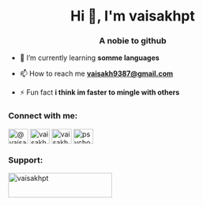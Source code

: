 <h1 align="center">Hi 👋, I'm vaisakhpt</h1>
<h3 align="center">A nobie to github</h3>

- 🌱 I’m currently learning **somme languages**

- 📫 How to reach me **vaisakh9387@gmail.com**

- ⚡ Fun fact **i think im faster to mingle with others**

<h3 align="left">Connect with me:</h3>
<p align="left">
<a href="https://twitter.com/@vaisakhpt9387" target="blank"><img align="center" src="https://raw.githubusercontent.com/rahuldkjain/github-profile-readme-generator/master/src/images/icons/Social/twitter.svg" alt="@vaisakhpt9387" height="30" width="40" /></a>
<a href="https://linkedin.com/in/vaisakh pt" target="blank"><img align="center" src="https://raw.githubusercontent.com/rahuldkjain/github-profile-readme-generator/master/src/images/icons/Social/linked-in-alt.svg" alt="vaisakh pt" height="30" width="40" /></a>
<a href="https://fb.com/vaisakh pt" target="blank"><img align="center" src="https://raw.githubusercontent.com/rahuldkjain/github-profile-readme-generator/master/src/images/icons/Social/facebook.svg" alt="vaisakh pt" height="30" width="40" /></a>
<a href="https://instagram.com/psycho__pooladi" target="blank"><img align="center" src="https://raw.githubusercontent.com/rahuldkjain/github-profile-readme-generator/master/src/images/icons/Social/instagram.svg" alt="psycho__pooladi" height="30" width="40" /></a>
</p>

<h3 align="left">Support:</h3>
<p><a href="https://www.buymeacoffee.com/vaisakhpt"> <img align="left" src="https://cdn.buymeacoffee.com/buttons/v2/default-yellow.png" height="50" width="210" alt="vaisakhpt" /></a></p><br><br>
